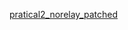 [pratical2_norelay_patched](https://github.com/SitrakaResearchAndPOC/electricity_zero_down_time_part1/blob/main/patched_no_relay.md)
